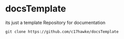 # docsTemplate
its just a template Repository for documentation

```
git clone https://github.com/c17hawke/docsTemplate
```
